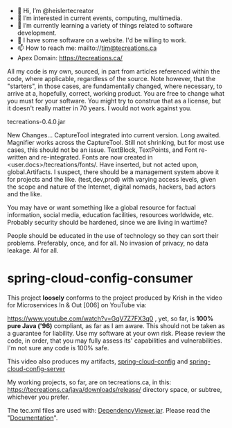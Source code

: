 - 👋 Hi, I’m @heislertecreator
- 👀 I’m interested in current events, computing, multimedia.
- 🌱 I’m currently learning a variety of things related to software development.
- 💞️ I have some software on a website. I'd be willing to work.
- 📫 How to reach me: mailto://tim@tecreations.ca
- Apex Domain: <a href="tecreations.ca">https://tecreations.ca/</a>

<!---
heislertecreator/heislertecreator is a ✨ special ✨ repository because its `README.md` (this file) appears on your GitHub profile.
You can click the Preview link to take a look at your changes.
--->
All my code is my own, sourced, in part from articles referenced within the code, where applicable, regardless of the source. Note however, that the "starters", in those cases, are fundamentally changed, where necessary, to arrive at a, hopefully, correct, working product. You are free to change what you must for your software. You might try to construe that as a license, but it doesn't really matter in 70 years. I would not work against you.

tecreations-0.4.0.jar

New Changes...
CaptureTool integrated into current version. Long awaited.
Magnifier works across the CaptureTool. Still not shrinking, but for most use cases, this should not be an issue.
TextBlock, TextPoints, and Font re-written and re-integrated. Fonts are now created in <user.docs>/tecreations/fonts/.
Have inserted, but not acted upon, global.Artifacts. I suspect, there should be a management system above it for projects and the like. (test,dev,prod) with varying access levels, given the scope and nature of the Internet, digital nomads, hackers, bad actors and the like. 

You may have or want something like a global resource for factual information, social media, education facilities, resources worldwide, etc.
Probably security should be hardened, since we are living in wartime?

People should be educated in the use of technology so they can sort their problems. Preferably, once, and for all. No invasion of privacy, no data leakage. AI for all.


# spring-cloud-config-consumer
This project <b>loosely</b> conforms to the project produced by Krish in the video for Microservices In & Out [006] on YouTube via:

<a href="https://www.youtube.com/watch?v=GqV7Z7FX3q0">https://www.youtube.com/watch?v=GqV7Z7FX3q0</a>
, yet, so far, is <b>100% pure Java ('96)</b> compliant, as far as I am aware. This should not be taken as a guarantee for liability. Use my software at your own risk. Please review the code, in order, that you may fully assess its' capabilities and vulnerabilities. I'm not sure any code is 100% safe.

This video also produces my artifacts, <a href="https://github.com/heislertecreator/spring-cloud-config">spring-cloud-config</a> and <a href="https://github.com/heislertecreator/spring-cloud-config-server">spring-cloud-config-server</a>

My working projects, so far, are on tecreations.ca, in this: <a href="https://tecreations.ca/java/downloads/release/">https://tecreations.ca/java/downloads/release/<a> directory space, or subtree, whichever you prefer.

  The tec.xml files are used with: <a href="https://tecreations.ca/java/downloads/release/DependencyViewer.jar">DependencyViewer.jar</a>. Please read the "<a href='https://tecreations.ca/ca/tecreations/documentation/java/tecreationsPKG.php'>Documentation</a>".
  
